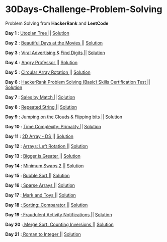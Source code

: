 # 30Days-Challenge-Problem-Solving
Problem Solving from **HackerRank** and **LeetCode**

**Day 1** :  <a href="https://www.hackerrank.com/challenges/utopian-tree/"> Utopian Tree </a>  || <a href="https://github.com/MohamedNabill7/30Days-Challenge-Problem-Solving-/blob/main/Day%201"> Solution </a>

**Day 2** :  <a href="https://www.hackerrank.com/challenges/beautiful-days-at-the-movies/"> Beautiful Days at the Movies </a> || <a href="https://github.com/MohamedNabill7/30Days-Challenge-Problem-Solving-/blob/main/Day%202"> Solution </a>

**Day 3** :  <a href="https://www.hackerrank.com/challenges/strange-advertising/"> Viral Advertising </a>  &   <a href="https://www.hackerrank.com/challenges/find-digits/"> Find Digits </a> || <a href="https://github.com/MohamedNabill7/30Days-Challenge-Problem-Solving-/blob/main/Day%203"> Solution </a>
  
**Day 4** : <a href="https://www.hackerrank.com/challenges/angry-professor/"> Angry Professor </a> || <a href="https://github.com/MohamedNabill7/30Days-Challenge-Problem-Solving-/blob/main/Day%204"> Solution </a>

**Day 5** : <a href="https://www.hackerrank.com/challenges/circular-array-rotation/"> Circular Array Rotation </a> || <a href="https://github.com/MohamedNabill7/30Days-Challenge-Problem-Solving-/blob/main/Day%205"> Solution </a>

**Day 6** : <a href="https://www.hackerrank.com/skills-verification/problem_solving_basic"> HackerRank Problem Solving (Basic) Skills Certification Test </a> || <a href="https://github.com/MohamedNabill7/30Days-Challenge-Problem-Solving-/blob/main/Day%206"> Solution </a>

**Day 7** : <a href="https://www.hackerrank.com/challenges/sock-merchant/problem?isFullScreen=true&h_l=interview&playlist_slugs%5B%5D=interview-preparation-kit&playlist_slugs%5B%5D=warmup"> Sales by Match </a> || <a href="https://github.com/MohamedNabill7/30Days-Challenge-Problem-Solving-/blob/main/Day%207"> Solution </a>

**Day 8** : <a href="https://www.hackerrank.com/challenges/repeated-string/problem?isFullScreen=true&h_l=interview&playlist_slugs%5B%5D=interview-preparation-kit&playlist_slugs%5B%5D=warmup"> Repeated String </a> || <a href="https://github.com/MohamedNabill7/30Days-Challenge-Problem-Solving-/blob/main/Day%208"> Solution </a>

**Day 9** : <a href="https://www.hackerrank.com/challenges/jumping-on-the-clouds/problem?isFullScreen=true&h_l=interview&playlist_slugs%5B%5D=interview-preparation-kit&playlist_slugs%5B%5D=warmup"> Jumping on the Clouds </a> & <a href="https://www.hackerrank.com/challenges/flipping-bits/problem?isFullScreen=true&h_l=interview&playlist_slugs%5B%5D=interview-preparation-kit&playlist_slugs%5B%5D=miscellaneous"> Flipping bits </a> || <a href="https://github.com/MohamedNabill7/30Days-Challenge-Problem-Solving-/blob/main/Day%209"> Solution </a>

**Day 10** : <a href="https://www.hackerrank.com/challenges/ctci-big-o/problem?isFullScreen=true&h_l=interview&playlist_slugs%5B%5D=interview-preparation-kit&playlist_slugs%5B%5D=miscellaneous"> Time Complexity: Primality </a> || <a href="https://github.com/MohamedNabill7/30Days-Challenge-Problem-Solving-/blob/main/Day%2010"> Solution </a>

**Day 11** : <a href="https://www.hackerrank.com/challenges/2d-array/problem?isFullScreen=true&h_l=interview&playlist_slugs%5B%5D=interview-preparation-kit&playlist_slugs%5B%5D=arrays"> 2D Array - DS </a> || <a href="https://github.com/MohamedNabill7/30Days-Challenge-Problem-Solving-/blob/main/Day%2011"> Solution </a>

**Day 12** : <a href="https://www.hackerrank.com/challenges/ctci-array-left-rotation/problem?isFullScreen=true&h_l=interview&playlist_slugs%5B%5D=interview-preparation-kit&playlist_slugs%5B%5D=arrays&h_r=next-challenge&h_v=zen"> Arrays: Left Rotation </a> || <a href="https://github.com/MohamedNabill7/30Days-Challenge-Problem-Solving-/blob/main/Day%2012"> Solution </a>

**Day 13** : <a href="https://www.hackerrank.com/challenges/bigger-is-greater/problem?isFullScreen=true"> Bigger is Greater </a> || <a href="https://github.com/MohamedNabill7/30Days-Challenge-Problem-Solving-/blob/main/Day%2013"> Solution </a>

**Day 14** : <a href="https://www.hackerrank.com/challenges/minimum-swaps-2/problem?isFullScreen=true&h_l=interview&playlist_slugs%5B%5D=interview-preparation-kit&playlist_slugs%5B%5D=arrays"> Minimum Swaps 2 </a> || <a href="https://github.com/MohamedNabill7/30Days-Challenge-Problem-Solving-/blob/main/Day%2014"> Solution </a>

**Day 15** : <a href="https://www.hackerrank.com/challenges/ctci-bubble-sort/problem?isFullScreen=true&h_l=interview&playlist_slugs%5B%5D=interview-preparation-kit&playlist_slugs%5B%5D=sorting"> Bubble Sort </a> || <a href="https://github.com/MohamedNabill7/30Days-Challenge-Problem-Solving-/blob/main/Day%2015"> Solution </a>

**Day 16** :<a href="https://www.hackerrank.com/challenges/sparse-arrays/problem?isFullScreen=true"> Sparse Arrays </a> || <a href="https://github.com/MohamedNabill7/30Days-Challenge-Problem-Solving-/blob/main/Day%2016"> Solution </a>

**Day 17** :<a href="https://www.hackerrank.com/challenges/mark-and-toys/problem?isFullScreen=true&h_l=interview&playlist_slugs%5B%5D=interview-preparation-kit&playlist_slugs%5B%5D=sorting"> Mark and Toys </a> || <a href="https://github.com/MohamedNabill7/30Days-Challenge-Problem-Solving-/blob/main/Day%2017"> Solution </a>

**Day 18** :<a href="https://www.hackerrank.com/challenges/ctci-comparator-sorting/problem?isFullScreen=true&h_l=interview&playlist_slugs%5B%5D=interview-preparation-kit&playlist_slugs%5B%5D=sorting"> Sorting: Comparator </a> || <a href="https://github.com/MohamedNabill7/30Days-Challenge-Problem-Solving-/blob/main/Day%2018"> Solution </a>

**Day 19** :<a href="https://www.hackerrank.com/challenges/fraudulent-activity-notifications/problem?isFullScreen=true&h_l=interview&playlist_slugs%5B%5D=interview-preparation-kit&playlist_slugs%5B%5D=sorting&h_r=next-challenge&h_v=zen"> Fraudulent Activity Notifications </a> || <a href="https://github.com/MohamedNabill7/30Days-Challenge-Problem-Solving-/blob/main/Day%2019"> Solution </a>

**Day 20** :<a href="https://www.hackerrank.com/challenges/ctci-merge-sort/problem?isFullScreen=true&h_l=interview&playlist_slugs%5B%5D=interview-preparation-kit&playlist_slugs%5B%5D=sorting&h_r=next-challenge&h_v=zen&h_r=next-challenge&h_v=zen"> Merge Sort: Counting Inversions </a> || <a href="https://github.com/MohamedNabill7/30Days-Challenge-Problem-Solving-/blob/main/Day%2020"> Solution </a>

**Day 21** :<a href="https://leetcode.com/problems/roman-to-integer/"> Roman to Integer </a> || <a href="https://github.com/MohamedNabill7/30Days-Challenge-Problem-Solving-/blob/main/Day%2021"> Solution </a>

